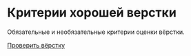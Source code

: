 # Критерии хорошей верстки

Обязательные и необязательные критерии оценки вёрстки.

[Проверить вёрстку]()
